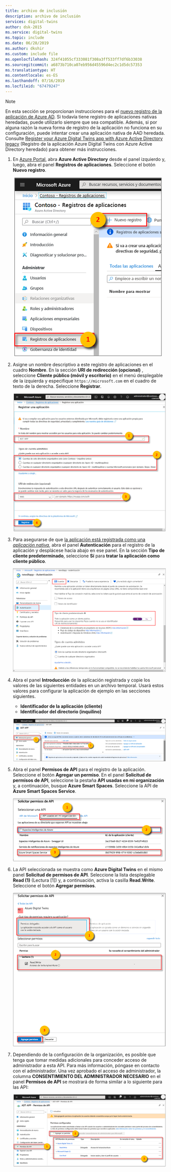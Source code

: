 ```yaml
---
title: archivo de inclusión
description: archivo de inclusión
services: digital-twins
author: dsk-2015
ms.service: digital-twins
ms.topic: include
ms.date: 06/28/2019
ms.author: dkshir
ms.custom: include file
ms.openlocfilehash: 324f41055cf333081f308a3ff533ff7df6b33038
ms.sourcegitcommit: a6873b710ca07eb956d45596d4ec2c1d5dc57353
ms.translationtype: HT
ms.contentlocale: es-ES
ms.lasthandoff: 07/16/2019
ms.locfileid: "67479247"
---
```

>[!NOTE]
>En esta sección se proporcionan instrucciones para el [nuevo registro de la aplicación de Azure AD](https://docs.microsoft.com/azure/active-directory/develop/quickstart-register-app). Si todavía tiene registro de aplicaciones nativas heredadas, puede utilizarlo siempre que sea compatible. Además, si por alguna razón la nueva forma de registro de la aplicación no funciona en su configuración, puede intentar crear una aplicación nativa de AAD heredada. Consulte [Register your Azure Digital Twins app with Azure Active Directory legacy](../articles/digital-twins/how-to-use-legacy-aad.md) (Registro de la aplicación Azure Digital Twins con Azure Active Directory heredado) para obtener más instrucciones. 

1. En [Azure Portal](https://portal.azure.com), abra **Azure Active Directory** desde el panel izquierdo y, luego, abra el panel **Registros de aplicaciones**. Seleccione el botón **Nuevo registro**.

    ![Aplicación registrada](./media/digital-twins-permissions/aad-app-register.png)

1. Asigne un nombre descriptivo a este registro de aplicaciones en el cuadro **Nombre**. En la sección **URI de redirección (opcional)** , seleccione **Cliente público (móvil y escritorio)** en el menú desplegable de la izquierda y especifique `https://microsoft.com` en el cuadro de texto de la derecha. Seleccione **Registrar**.

    ![Crear panel](./media/digital-twins-permissions/aad-app-reg-create.png)

1. Para asegurarse de que [la aplicación está registrada como una *aplicación nativa*](https://docs.microsoft.com/azure/active-directory/develop/scenario-desktop-app-registration), abra el panel **Autenticación** para el registro de la aplicación y desplácese hacia abajo en ese panel. En la sección **Tipo de cliente predeterminado**, seleccione **Sí** para **tratar la aplicación como cliente público**. 

    ![Nativo de manera predeterminada](./media/digital-twins-permissions/aad-app-default-native.png)

1.  Abra el panel **Introducción** de la aplicación registrada y copie los valores de las siguientes entidades en un archivo temporal. Usará estos valores para configurar la aplicación de ejemplo en las secciones siguientes.

    - **Identificador de la aplicación (cliente)**
    - **Identificador del directorio (inquilino)**

    ![Identificador de la aplicación de Azure Active Directory](./media/digital-twins-permissions/aad-app-reg-app-id.png)

1. Abra el panel **Permisos de API** para el registro de la aplicación. Seleccione el botón **Agregar un permiso**. En el panel **Solicitud de permisos de API**, seleccione la pestaña **API usadas en mi organización** y, a continuación, busque **Azure Smart Spaces**. Seleccione la API de **Azure Smart Spaces Service**.

    ![API de búsqueda](./media/digital-twins-permissions/aad-app-search-api.png)

1. La API seleccionada se muestra como **Azure Digital Twins** en el mismo panel **Solicitud de permisos de API**. Seleccione la lista desplegable **Read (1)** (Lectura [1]) y, a continuación, activa la casilla **Read.Write**. Seleccione el botón **Agregar permisos**.

    ![Adición de permisos de API](./media/digital-twins-permissions/aad-app-req-permissions.png)

1. Dependiendo de la configuración de la organización, es posible que tenga que tomar medidas adicionales para conceder acceso de administrador a esta API. Para más información, póngase en contacto con el administrador. Una vez aprobado el acceso de administrador, la columna **CONSENTIMIENTO DEL ADMINISTRADOR NECESARIO** en el panel **Permisos de API** se mostrará de forma similar a lo siguiente para las API:

    ![Adición de permisos de API](./media/digital-twins-permissions/aad-app-admin-consent.png)


